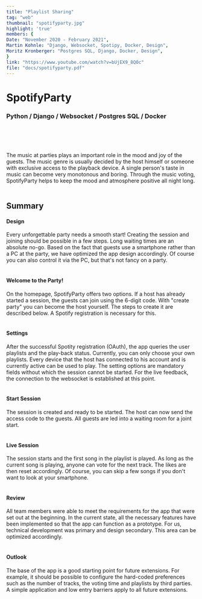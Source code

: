 ```yaml
---
title: "Playlist Sharing"
tag: "web"
thumbnail: "spotifyparty.jpg"
highlight: 'true'
members: {
Date: "November 2020 - February 2021",    
Martin Kohnle: "Django, Websocket, Spotipy, Docker, Design",
Moritz Kronberger: "Postgres SQL, Django, Docker, Design",
}
link: "https://www.youtube.com/watch?v=bUjEX9_8Q0c"
file: "docs/spotifyparty.pdf"
---
```


# SpotifyParty

### Python / Django / Websocket / Postgres SQL / Docker <br /> <br />

<team :members="members" :link="link" :doc="file"></team>

<br /> <br />

The music at parties plays an important role in the mood and joy of the guests. The music genre is
usually decided by the host himself or someone with exclusive access to the playback device. A single
person's taste in music can become very monotonous and boring. Through the music voting, SpotifyParty helps to keep the mood and atmosphere positive all night long. <br /> <br />

<image-loader height="overview_image_wide" image="dev/spotifyparty/title"></image-loader>

## Summary

#### Design

Every unforgettable party needs a smooth start! Creating the session and joining should be possible in a few steps. Long waiting times are an absolute no-go.
Based on the fact that guests use a smartphone rather than a PC at the party, we have optimized the app design accordingly. Of course you can also control it via the PC, but that's not fancy on a party.<br /> <br />

#### Welcome to the Party! <br />

On the homepage, SpotifyParty offers two options. If a host has already started a session, the guests can join using the 6-digit code.
With "create party" you can become the host yourself. The steps to create it are described below.
A Spotify registration is necessary for this. <br /> <br />

#### Settings <br />

After the successful Spotity registration (OAuth), the app queries the user playlists and the play-back status.
Currently, you can only choose your own playlists. Every device that the host has connected to his account and
is currently active can be used to play. The setting options are mandatory fields without which the session cannot be started.
For the live feedback, the connection to the websocket is established at this point.<br /> <br />

<image-loader height="overview_image_portrait" image="dev/spotifyparty/first"></image-loader>

#### Start Session <br />

The session is created and ready to be started. The host can now send the access code to the guests. All guests are led into a waiting room for a joint start.
<br /> <br />

#### Live Session <br />

The session starts and the first song in the playlist is played. As long as the current song is playing,
anyone can vote for the next track. The likes are then reset accordingly.
Of course, you can skip a few songs if you don't want to look at your smartphone.
<br /> <br />

<image-loader height="overview_image_portrait" image="dev/spotifyparty/second"></image-loader>

#### Review <br />

All team members were able to meet the requirements for the app that were set out at the beginning.
In the current state, all the necessary features have been implemented so that the app can function as a prototype.
For us, technical development was primary and design secondary. This area can be optimized accordingly.
<br /> <br />

#### Outlook <br />

The base of the app is a good starting point for future extensions.
For example, it should be possible to configure the hard-coded preferences such as the number of tracks,
the voting time and playlists by third parties. A simple application and low entry barriers apply to all future extensions.
